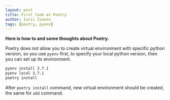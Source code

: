 ```yaml
---
layout: post
title: First look at Poetry
author: Iurii Ivanov
tags: [poetry, pyenv]
---
```


**Here is how to and some thoughts about Poetry.**

Poetry does not allow you to create virtual environment with specific python version, so you use `pyenv` first, to specify your local python version, then you can set up its environment.

```bash
pyenv install 3.7.1
pyenv local 3.7.1
poetry install
```

After `poetry install` command, new virtual environment should be created, the same for `add` command.
